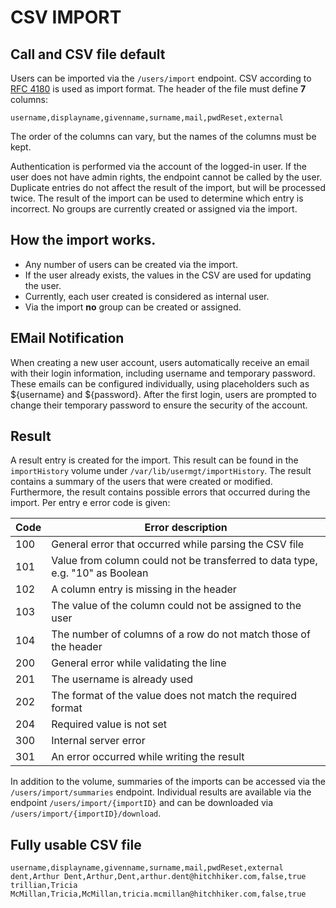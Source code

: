# CSV IMPORT

## Call and CSV file default

Users can be imported via the `/users/import` endpoint. CSV according to [RFC 4180](https://datatracker.ietf.org/doc/html/rfc4180) 
is used as import format. The header of the file must define **7** columns:

```csv
username,displayname,givenname,surname,mail,pwdReset,external
```

The order of the columns can vary, but the names of the columns must be kept.

Authentication is performed via the account of the logged-in user. If the user does not have admin rights, the
endpoint cannot be called by the user. Duplicate entries do not affect the result of the import,
but will be processed twice. The result of the import can be used to determine which entry is incorrect.
No groups are currently created or assigned via the import.

## How the import works.

* Any number of users can be created via the import.
* If the user already exists, the values in the CSV are used for updating the user.
* Currently, each user created is considered as internal user.
* Via the import **no** group can be created or assigned.

## EMail Notification

When creating a new user account, users automatically receive an email with their login information, including
username and temporary password. These emails can be configured individually, using placeholders such as ${username}
and ${password}. After the first login, users are prompted to change their temporary password to ensure the security
of the account.

## Result
A result entry is created for the import. This result can be found in the `importHistory` volume under
`/var/lib/usermgt/importHistory`. The result contains a summary of the users that were created or modified. 
Furthermore, the result contains possible errors that occurred during the import. Per entry e error code is given:

| Code  | Error description                                                             |
|-------|-------------------------------------------------------------------------------|
| 100   | General error that occurred while parsing the CSV file                        |
| 101   | Value from column could not be transferred to data type, e.g. "10" as Boolean |
| 102   | A column entry is missing in the header                                       |
| 103   | The value of the column could not be assigned to the user                     |
| 104   | The number of columns of a row do not match those of the header               |
| 200   | General error while validating the line                                       |
| 201   | The username is already used                                                  |
| 202   | The format of the value does not match the required format                    |
| 204   | Required value is not set                                                     |
| 300   | Internal server error                                                         |
| 301   | An error occurred while writing the result                                    |

In addition to the volume, summaries of the imports can be accessed via the `/users/import/summaries` endpoint.
Individual results are available via the endpoint `/users/import/{importID}` and can be downloaded via 
`/users/import/{importID}/download`.

## Fully usable CSV file
```csv
username,displayname,givenname,surname,mail,pwdReset,external
dent,Arthur Dent,Arthur,Dent,arthur.dent@hitchhiker.com,false,true
trillian,Tricia McMillan,Tricia,McMillan,tricia.mcmillan@hitchhiker.com,false,true
```
